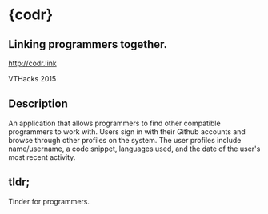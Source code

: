 # {codr}

## Linking programmers together.
http://codr.link

VTHacks 2015

## Description
An application that allows programmers to find other compatible programmers to work with. Users sign in with their Github accounts and browse through other profiles on the system. The user profiles include name/username, a code snippet, languages used, and the date of the user's most recent activity.

## tldr;
Tinder for programmers.

